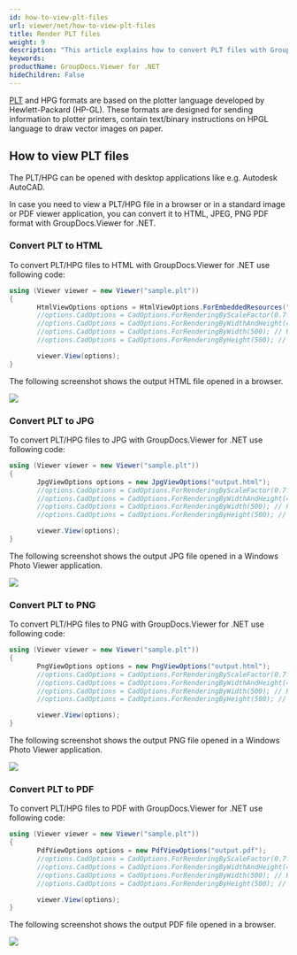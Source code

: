 ```yaml
---
id: how-to-view-plt-files
url: viewer/net/how-to-view-plt-files
title: Render PLT files
weight: 9
description: "This article explains how to convert PLT files with GroupDocs.Viewer within your .NET applications."
keywords: 
productName: GroupDocs.Viewer for .NET
hideChildren: False
---
```

[PLT](https://wiki.fileformat.com/cad/plt/) and HPG formats are based on the plotter language developed by Hewlett-Packard (HP-GL). These formats are designed for sending information to plotter printers, contain text/binary instructions on HPGL language to draw vector images on paper.

## How to view PLT files

The PLT/HPG can be opened with desktop applications like e.g. Autodesk AutoCAD.

In case you need to view a PLT/HPG file in a browser or in a standard image or PDF viewer application, you can convert it to HTML, JPEG, PNG  PDF format with GroupDocs.Viewer for .NET. 

### Convert PLT to HTML

To convert PLT/HPG files to HTML with GroupDocs.Viewer for .NET use following code:

```csharp
using (Viewer viewer = new Viewer("sample.plt"))
{
       HtmlViewOptions options = HtmlViewOptions.ForEmbeddedResources("output.html");
       //options.CadOptions = CadOptions.ForRenderingByScaleFactor(0.7f); // Render image and reduce it by 30%
       //options.CadOptions = CadOptions.ForRenderingByWidthAndHeight(400,400); // Render image and set output size to 400x400
       //options.CadOptions = CadOptions.ForRenderingByWidth(500); // Render image, fix width by 500 px and recalculate height
       //options.CadOptions = CadOptions.ForRenderingByHeight(500); // Render image, fix height by 500 px and recalculate width

       viewer.View(options);
}
```

The following screenshot shows the output HTML file opened in a browser.

![](viewer/net/images/how-to-view-plt-files.png)

### Convert PLT to JPG

To convert PLT/HPG files to JPG with GroupDocs.Viewer for .NET use following code: 

```csharp
using (Viewer viewer = new Viewer("sample.plt"))
{
       JpgViewOptions options = new JpgViewOptions("output.html");
       //options.CadOptions = CadOptions.ForRenderingByScaleFactor(0.7f); // Render image and reduce it by 30%
       //options.CadOptions = CadOptions.ForRenderingByWidthAndHeight(400,400); // Render image and set output size to 400x400
       //options.CadOptions = CadOptions.ForRenderingByWidth(500); // Render image, fix width by 500 px and recalculate height
       //options.CadOptions = CadOptions.ForRenderingByHeight(500); // Render image, fix height by 500 px and recalculate width

       viewer.View(options);
}
```

The following screenshot shows the output JPG file opened in a Windows Photo Viewer application.

![](viewer/net/images/how-to-view-plt-files_1.png)

### Convert PLT to PNG

To convert PLT/HPG files to PNG with GroupDocs.Viewer for .NET use following code:

```csharp
using (Viewer viewer = new Viewer("sample.plt"))
{
       PngViewOptions options = new PngViewOptions("output.html");
       //options.CadOptions = CadOptions.ForRenderingByScaleFactor(0.7f); // Render image and reduce it by 30%
       //options.CadOptions = CadOptions.ForRenderingByWidthAndHeight(400,400); // Render image and set output size to 400x400
       //options.CadOptions = CadOptions.ForRenderingByWidth(500); // Render image, fix width by 500 px and recalculate height
       //options.CadOptions = CadOptions.ForRenderingByHeight(500); // Render image, fix height by 500 px and recalculate width

       viewer.View(options);
}
```

The following screenshot shows the output PNG file opened in a Windows Photo Viewer application.

![](viewer/net/images/how-to-view-plt-files_2.png)

### Convert PLT to PDF

To convert PLT/HPG files to PDF with GroupDocs.Viewer for .NET use following code:

```csharp
using (Viewer viewer = new Viewer("sample.plt"))
{
       PdfViewOptions options = new PdfViewOptions("output.pdf");
       //options.CadOptions = CadOptions.ForRenderingByScaleFactor(0.7f); // Render image and reduce it by 30%
       //options.CadOptions = CadOptions.ForRenderingByWidthAndHeight(400,400); // Render image and set output size to 400x400
       //options.CadOptions = CadOptions.ForRenderingByWidth(500); // Render image, fix width by 500 px and recalculate height
       //options.CadOptions = CadOptions.ForRenderingByHeight(500); // Render image, fix height by 500 px and recalculate width

       viewer.View(options);
}
```

The following screenshot shows the output PDF file opened in a browser.

![](viewer/net/images/how-to-view-plt-files_3.png)

